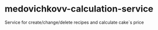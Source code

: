 # medovichkovv-calculation-service
Service for create/change/delete recipes and calculate cake`s price
